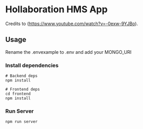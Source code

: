 # Hollaboration HMS App

Credits to (https://www.youtube.com/watch?v=-0exw-9YJBo).

## Usage

Rename the .envexample to .env and add your MONGO_URI

### Install dependencies

```
# Backend deps
npm install

# Frontend deps
cd frontend
npm install
```

### Run Server

```
npm run server
```

